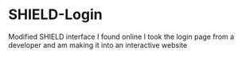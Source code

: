 # SHIELD-Login
Modified SHIELD interface I found online
I took the login page from a developer and am making it into an interactive website
